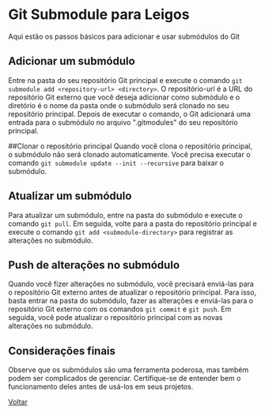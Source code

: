 # Git Submodule para Leigos
Aqui estão os passos básicos para adicionar e usar submódulos do Git

## Adicionar um submódulo
Entre na pasta do seu repositório Git principal e execute o comando `git submodule add <repository-url> <directory>`. O repositório-url é a URL do repositório Git externo que você deseja adicionar como submódulo e o diretório é o nome da pasta onde o submódulo será clonado no seu repositório principal.
Depois de executar o comando, o Git adicionará uma entrada para o submódulo no arquivo ".gitmodules" do seu repositório principal.

##Clonar o repositório principal
Quando você clona o repositório principal, o submódulo não será clonado automaticamente. Você precisa executar o comando `git submodule update --init --recursive` para baixar o submódulo.

## Atualizar um submódulo
Para atualizar um submódulo, entre na pasta do submódulo e execute o comando `git pull`. Em seguida, volte para a pasta do repositório principal e execute o comando `git add <submodule-directory>` para registrar as alterações no submódulo.

## Push de alterações no submódulo
Quando você fizer alterações no submódulo, você precisará enviá-las para o repositório Git externo antes de atualizar o repositório principal. Para isso, basta entrar na pasta do submódulo, fazer as alterações e enviá-las para o repositório Git externo com os comandos `git commit` e `git push`. Em seguida, você pode atualizar o repositório principal com as novas alterações no submódulo.

## Considerações finais
Observe que os submódulos são uma ferramenta poderosa, mas também podem ser complicados de gerenciar. Certifique-se de entender bem o funcionamento deles antes de usá-los em seus projetos.

[Voltar](/README.md)
